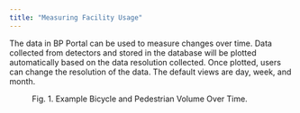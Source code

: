 ```yaml
---
title: "Measuring Facility Usage"
---
```


The data in BP Portal can be used to measure changes over time. Data collected from detectors and stored in the database will be plotted automatically based on the data resolution collected. Once plotted, users can change the resolution of the data. The default views are day, week, and month.

<figure class="align-left">
  <img src="{{ site.url }}{{ site.baseurl }}/documentation/assets/images/view-data.png" alt="">
  <figcaption>Fig. 1. Example Bicycle and Pedestrian Volume Over Time.</figcaption>
</figure>
